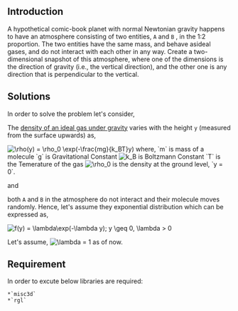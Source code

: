 ## Introduction 

A hypothetical comic-book planet with normal Newtonian gravity happens to have an atmosphere consisting of two entities, `A` and `B` , in the 1:2 proportion. The two entities have the same mass, and behave asideal gases, and do not interact with each other in any way. Create a two-dimensional snapshot of this atmosphere, where one of the dimensions is the direction of gravity (i.e., the vertical direction),  and the other one is any direction that is perpendicular to the vertical.

## Solutions

In order to solve the problem let's consider,
 
The [density of an ideal gas under gravity](https://en.wikipedia.org/wiki/Barometric_formula#Density_equations) varies with the height `y` (measured from the surface upwards) as,

<img src="https://latex.codecogs.com/gif.latex?\rho(y)&space;=&space;\rho_0&space;\exp(-\frac{mg}{k_BT}y)" title="\rho(y) = \rho_0 \exp(-\frac{mg}{k_BT}y)" />
where, 
`m` is mass of a molecule
`g` is Gravitational Constant 
<img src="https://latex.codecogs.com/gif.latex?k_B" title="k_B" /> is Boltzmann Constant
`T` is the Temerature of the gas
<img src="https://latex.codecogs.com/gif.latex?\rho_0" title="\rho_0" /> is the density at the ground level, `y = 0`. 

and 

both `A` and `B` in the atmosphere do not interact and their molecule moves randomly. Hence, let's assume they exponential distribution which can be expressed as, 

<img src="https://latex.codecogs.com/gif.latex?f(y)&space;=&space;\lambda\exp(-\lambda&space;y);&space;y&space;\geq&space;0,&space;\lambda&space;>&space;0" title="f(y) = \lambda\exp(-\lambda y); y \geq 0, \lambda > 0" />

Let's assume, <img src="https://latex.codecogs.com/gif.latex?\lambda&space;=&space;1" title="\lambda = 1" /> as of now. 

## Requirement

In order to excute below libraries are required: 

	*`misc3d`
	*`rgl`

